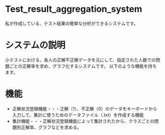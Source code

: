 # Test_result_aggregation_system
私が作成している、テスト結果の簡単な分析ができるシステムです。

# システムの説明
小テストにおける、各人の正解不正解データを元にして、指定された人数での問題ごとの正解率を求め、グラフ化するシステムです。
以下のような機能を持ちます。

# 機能
* 正解状況登録機能・・・正解（1）、不正解（0）のデータをキーボードから入力して、集計に使うためのデータファイル（.txt）を作成する機能
* 集計機能・・・正解状況登録機能によって集計されたから、クラスごとの問題別正解率、グラフなどを求める。
